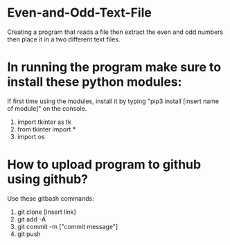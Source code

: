# Even-and-Odd-Text-File
Creating a program that reads a file then extract the even and odd numbers then place it in a two different text files.

# In running the program make sure to install these python modules:
If first time using the modules, install it by typing "pip3 install [insert name of module]" on the console.

1. import tkinter as tk
2. from tkinter import *
3. import os

# How to upload program to github using github?
Use these gitbash commands:

1. git clone [insert link]
2. git add -A 
3. git commit -m ["commit message"] 
4. git push

